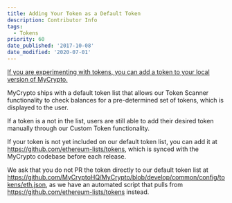 ```yaml
---
title: Adding Your Token as a Default Token
description: Contributor Info
tags:
  - Tokens
priority: 60
date_published: '2017-10-08'
date_modified: '2020-07-01'
---
```


[If you are experimenting with tokens, you can add a token to your local version of MyCrypto.](/how-to/tokens/showing-and-loading-tokens)

MyCrypto ships with a default token list that allows our Token Scanner functionality to check balances for a pre-determined set of tokens, which is displayed to the user.

If a token is a not in the list, users are still able to add their desired token manually through our Custom Token functionality.

If your token is not yet included on our default token list, you can add it at <https://github.com/ethereum-lists/tokens>, which is synced with the MyCrypto codebase before each release.

We ask that you do not PR the token directly to our default token list at <https://github.com/MyCryptoHQ/MyCrypto/blob/develop/common/config/tokens/eth.json>, as we have an automated script that pulls from <https://github.com/ethereum-lists/tokens> instead.
